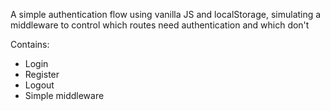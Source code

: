 A simple authentication flow using vanilla JS and localStorage,
simulating  a middleware to control which routes need authentication
and which don't

Contains:
- Login
- Register
- Logout
- Simple middleware